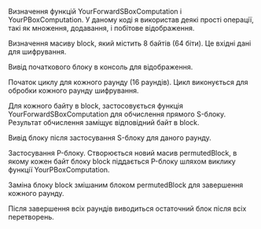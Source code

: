 Визначення функцій YourForwardSBoxComputation і YourPBoxComputation.  У даному коді я використав деякі прості операції, такі як множення, додавання, і побітове відображення.

Визначення масиву block, який містить 8 байтів (64 біти). Це вхідні дані для шифрування.

Вивід початкового блоку в консоль для відображення.

Початок циклу для кожного раунду (16 раундів). Цикл виконується для обробки кожного раунду шифрування.

Для кожного байту в block, застосовується функція YourForwardSBoxComputation для обчислення прямого S-блоку. Результат обчислення заміщує відповідний байт в block.

Вивід блоку після застосування S-блоку для даного раунду.

Застосування P-блоку. Створюється новий масив permutedBlock, в якому кожен байт блоку block піддається P-блоку шляхом виклику функції YourPBoxComputation.

Заміна блоку block змішаним блоком permutedBlock для завершення кожного раунду.

Після завершення всіх раундів виводиться остаточний блок після всіх перетворень.
